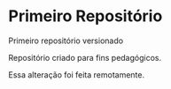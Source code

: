 # Primeiro Repositório
 Primeiro repositório versionado

 Repositório criado para fins pedagógicos.
 
 Essa alteração foi feita remotamente.
